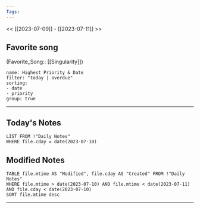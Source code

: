 ```yaml
---
Tags:
---
```

<< [[2023-07-09]] - [[2023-07-11]] >>
## Favorite song
(Favorite_Song:: [[Singularity]])

```todoist 
name: Highest Priority & Date 
filter: "today | overdue" 
sorting: 
- date 
- priority
group: true 
```

___
## Today's Notes
```dataview
LIST FROM !"Daily Notes"
WHERE file.cday = date(2023-07-10)
```
## Modified Notes
```dataview
TABLE file.mtime AS "Modified", file.cday AS "Created" FROM !"Daily Notes" 
WHERE file.mtime > date(2023-07-10) AND file.mtime < date(2023-07-11) AND file.cday < date(2023-07-10)
SORT file.mtime desc
```
___
